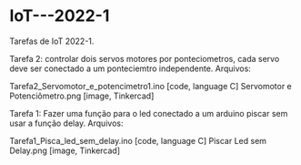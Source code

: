 # IoT---2022-1
Tarefas de IoT 2022-1.

Tarefa 2: controlar dois servos motores por ponteciometros, cada servo deve ser conectado a um ponteciemtro independente. Arquivos:

Tarefa2_Servomotor_e_potencimetro1.ino [code, language C]
Servomotor e Potenciômetro.png [image, Tinkercad]

Tarefa 1: Fazer uma função para o led conectado a um arduino piscar sem usar a função delay. Arquivos:

Tarefa1_Pisca_led_sem_delay.ino [code, language C]
Piscar Led sem Delay.png [image, Tinkercad]





